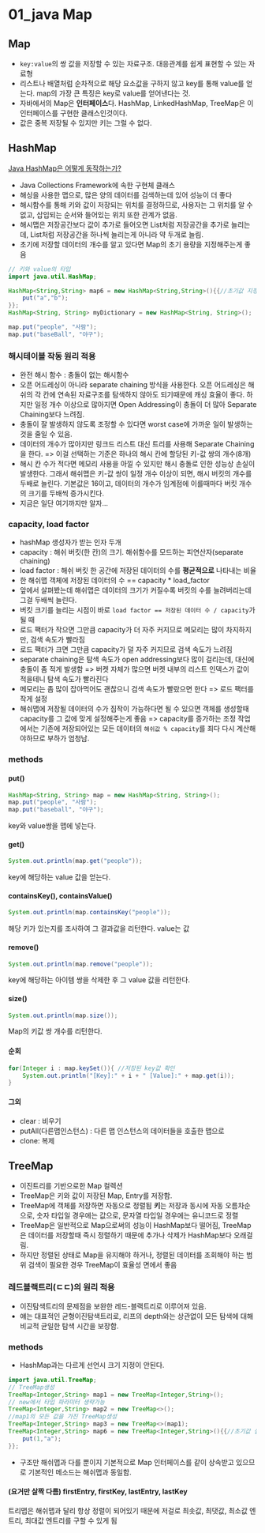# 01_java Map

## Map

- `key:value`의 쌍 값을 저장할 수 있는 자료구조. 대응관계를 쉽게 표현할 수 있는 자료형
- 리스트나 배열처럼 순차적으로 해당 요소값을 구하지 않고 key를 통해 value를 얻는다. map의 가장 큰 특징은 key로 value를 얻어낸다는 것.
- 자바에서의 Map은 **인터페이스**다. HashMap, LinkedHashMap, TreeMap은 이 인터페이스를 구현한 클래스인것이다.
- 값은 중복 저장될 수 있지만 키는 그럴 수 없다.

## HashMap

[Java HashMap은 어떻게 동작하는가?](https://d2.naver.com/helloworld/831311)

- Java Collections Framework에 속한 구현체 클래스
- 해싱을 사용한 맵으로, 많은 양의 데이터를 검색하는데 있어 성능이 더 좋다
- 해시함수를 통해 키와 값이 저장되는 위치를 결정하므로, 사용자는 그 위치를 알 수 없고, 삽입되는 순서와 들어있는 위치 또한 관계가 없음.
- 해시맵은 저장공간보다 값이 추가로 들어오면 List처럼 저장공간을 추가로 늘리는데, List처럼 저장공간을 하나씩 늘리는게 아니라 약 두개로 늘림. 
- 초기에 저장할 데이터의 개수를 알고 있다면 Map의 초기 용량을 지정해주는게 좋음

```java
// 키와 value의 타입
import java.util.HashMap;

HashMap<String,String> map6 = new HashMap<String,String>(){{//초기값 지정
    put("a","b");
}};
HashMap<String, String> myDictionary = new HashMap<String, String>();

map.put("people", "사람");
map.put("baseBall", "야구");
```

### 해시테이블 작동 원리 적용

- 완전 해시 함수 : 충돌이 없는 해시함수
- 오픈 어드레싱이 아니라 separate chaining 방식을 사용한다. 오픈 어드레싱은 해쉬의 각 칸에 연속된 자료구조를 탐색하지 않아도 되기때문에 캐싱 효율이 좋다. 하지만 일정 개수 이상으로 많아지면 Open Addressing이 충돌이 더 많아 Separate Chaining보다 느려짐.
- 충돌이 잘 발생하지 않도록 조정할 수 있다면 worst case에 가까운 일이 발생하는 것을 줄일 수 있음.
- 데이터의 개수가 많아지만 링크드 리스트 대신 트리를 사용해 Separate Chaining을 한다. => 이걸 선택하는 기준은 하나의 해시 칸에 할당된 키-값 쌍의 개수(8개)
- 해시 칸 수가 적다면 메모리 사용을 아낄 수 있지만 해시 충돌로 인한 성능상 손실이 발생한다. 그래서 해쉬맵은 키-값 쌍이 일정 개수 이상이 되면, 해시 버킷의 개수를 두배로 늘린다. 기본값은 16이고, 데이터의 개수가 임계점에 이를때마다 버킷 개수의 크기를 두배씩 증가시킨다. 
- 지금은 일단 여기까지만 알자...

### capacity, load factor

- hashMap 생성자가 받는 인자 두개
- capacity : 해쉬 버킷(한 칸)의 크기. 해쉬함수를 모드하는 피연산자(separate chaining)
- load factor : 해쉬 버킷 한 공간에 저장된 데이터의 수를 **평균적으로** 나타내는 비율
- 한 해쉬맵 객체에 저장된 데이터의 수 == capacity * load_factor
- 앞에서 살펴봤는데 해쉬맵은 데이터의 크기가 커질수록 버킷의 수를 늘려버리는데 그걸 두배씩 늘린다.
- 버킷 크기를 늘리는 시점이 바로 `load factor == 저장된 데이터 수 / capacity`가 될 때
- 로드 팩터가 작으면 그만큼 capacity가 더 자주 커지므로 메모리는 많이 차지하지만, 검색 속도가 빨라짐
- 로드 팩터가 크면 그만큼 capacity가 덜 자주 커지므로 검색 속도가 느려짐
- separate chaining은 탐색 속도가 open addressing보다 많이 걸리는데, 대신에 충돌이 좀 적게 발생함 => 버켓 자체가 많으면 버켓 내부의 리스트 인덱스가 값이 적을테니 탐색 속도가 빨라진다
- 메모리는 좀 많이 잡아먹어도 괜찮으니 검색 속도가 빨랐으면 한다 => 로드 팩터를 작게 설정
- 해쉬맵에 저장될 데이터의 수가 짐작이 가능하다면 될 수 있으면 객체를 생성할때 capacity를 그 값에 맞게 설정해주는게 좋음 => capacity를 증가하는 조정 작업에서는 기존에 저장되어있는 모든 데이터의 `해쉬값 % capacity`를 죄다 다시 계산해야하므로 부하가 엄청남.

### methods

#### put()

```java
HashMap<String, String> map = new HashMap<String, String>();
map.put("people", "사람");
map.put("baseball", "야구");
```

key와 value쌍을 맵에 넣는다.

#### get()

```java
System.out.println(map.get("people"));
```

key에 해당하는 value 값을 얻는다.

#### containsKey(), containsValue()

```java
System.out.println(map.containsKey("people"));
```

해당 키가 있는지를 조사하여 그 결과값을 리턴한다. value는 값 

#### remove()

```java
System.out.println(map.remove("people"));
```

key에 해당하는 아이템 쌍을 삭제한 후 그 value 값을 리턴한다.

#### size()

```java
System.out.println(map.size());
```

Map의 키값 쌍 개수를 리턴한다.

#### 순회 

```java
for(Integer i : map.keySet()){ //저장된 key값 확인
    System.out.println("[Key]:" + i + " [Value]:" + map.get(i));
}
```

#### 그외

- clear : 비우기
- putAll(다른맵인스턴스) : 다른 맵 인스턴스의 데이터들을 호출한 맵으로
- clone: 복제

## TreeMap

- 이진트리를 기반으로한 Map 컬렉션
- TreeMap은 키와 값이 저장된 Map, Entry를 저장함. 
- TreeMap에 객체를 저장하면 자동으로 정렬됨 **키**는 저장과 동시에 자동 오름차순으로, 숫자 타입일 경우에는 값으로, 문자열 타입일 경우에는 유니코드로 정렬
- TreeMap은 일반적으로 Map으로써의 성능이 HashMap보다 떨어짐, TreeMap은 데이터를 저장할때 즉시 정렬하기 때문에 추가나 삭제가 HashMap보다 오래걸림.
- 하지만 정렬된 상태로 Map을 유지해야 하거나, 정렬된 데이터를 조회해야 하는 범위 검색이 필요한 경우 TreeMap이 효율성 면에서 좋음

### 레드블랙트리(ㄷㄷ)의 원리 적용

- 이진탐색트리의 문제점을 보완한 레드-블랙트리로 이루어져 있음. 
- 얘는 대표적인 균형이진탐색트리로, 리프의 depth와는 상관없이 모든 탐색에 대해 비교적 균일한 탐색 시간을 보장함. 

### methods

- HashMap과는 다르게 선언시 크기 지정이 안된다.

```java
import java.util.TreeMap;
// TreeMap생성
TreeMap<Integer,String> map1 = new TreeMap<Integer,String>();
// new에서 타입 파라미터 생략가능
TreeMap<Integer,String> map2 = new TreeMap<>();
//map1의 모든 값을 가진 TreeMap생성
TreeMap<Integer,String> map3 = new TreeMap<>(map1);
TreeMap<Integer,String> map6 = new TreeMap<Integer,String>(){{//초기값 설정
    put(1,"a");
}};
```

- 구조만 해쉬맵과 다를 뿐이지 기본적으로 Map 인터페이스를 같이 상속받고 있으므로 기본적인 메소드는 해쉬맵과 동일함. 

#### (요거만 살짝 다름) firstEntry, firstKey, lastEntry, lastKey

트리맵은 해쉬맵과 달리 항상 정렬이 되어있기 때문에 저걸로 최솟값, 최댓값, 최소값 엔트리, 최대값 엔트리를 구할 수 있게 됨